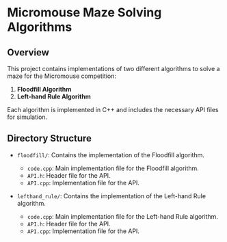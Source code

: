 # Micromouse Maze Solving Algorithms

## Overview
This project contains implementations of two different algorithms to solve a maze for the Micromouse competition:
1. **Floodfill Algorithm**
2. **Left-hand Rule Algorithm**

Each algorithm is implemented in C++ and includes the necessary API files for simulation.

## Directory Structure
- `floodfill/`: Contains the implementation of the Floodfill algorithm.
  - `code.cpp`: Main implementation file for the Floodfill algorithm.
  - `API.h`: Header file for the API.
  - `API.cpp`: Implementation file for the API.

- `lefthand_rule/`: Contains the implementation of the Left-hand Rule algorithm.
  - `code.cpp`: Main implementation file for the Left-hand Rule algorithm.
  - `API.h`: Header file for the API.
  - `API.cpp`: Implementation file for the API.




